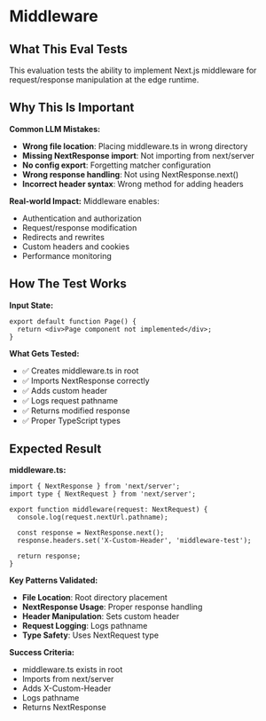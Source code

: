 # Middleware

## What This Eval Tests

This evaluation tests the ability to implement Next.js middleware for request/response manipulation at the edge runtime.

## Why This Is Important

**Common LLM Mistakes:**
- **Wrong file location**: Placing middleware.ts in wrong directory
- **Missing NextResponse import**: Not importing from next/server
- **No config export**: Forgetting matcher configuration
- **Wrong response handling**: Not using NextResponse.next()
- **Incorrect header syntax**: Wrong method for adding headers

**Real-world Impact:**
Middleware enables:
- Authentication and authorization
- Request/response modification
- Redirects and rewrites
- Custom headers and cookies
- Performance monitoring

## How The Test Works

**Input State:**
```tsx
export default function Page() {
  return <div>Page component not implemented</div>;
}
```

**What Gets Tested:**
- ✅ Creates middleware.ts in root
- ✅ Imports NextResponse correctly
- ✅ Adds custom header
- ✅ Logs request pathname
- ✅ Returns modified response
- ✅ Proper TypeScript types

## Expected Result

**middleware.ts:**
```tsx
import { NextResponse } from 'next/server';
import type { NextRequest } from 'next/server';

export function middleware(request: NextRequest) {
  console.log(request.nextUrl.pathname);
  
  const response = NextResponse.next();
  response.headers.set('X-Custom-Header', 'middleware-test');
  
  return response;
}
```

**Key Patterns Validated:**
- **File Location**: Root directory placement
- **NextResponse Usage**: Proper response handling
- **Header Manipulation**: Sets custom header
- **Request Logging**: Logs pathname
- **Type Safety**: Uses NextRequest type

**Success Criteria:**
- middleware.ts exists in root
- Imports from next/server
- Adds X-Custom-Header
- Logs pathname
- Returns NextResponse